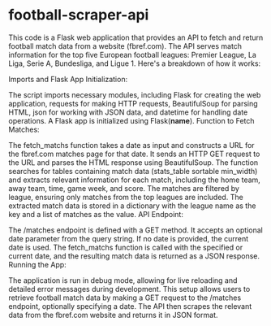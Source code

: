 # football-scraper-api

This code is a Flask web application that provides an API to fetch and return football match data from a website (fbref.com). The API serves match information for the top five European football leagues: Premier League, La Liga, Serie A, Bundesliga, and Ligue 1. Here's a breakdown of how it works:

Imports and Flask App Initialization:

The script imports necessary modules, including Flask for creating the web application, requests for making HTTP requests, BeautifulSoup for parsing HTML, json for working with JSON data, and datetime for handling date operations.
A Flask app is initialized using Flask(__name__).
Function to Fetch Matches:

The fetch_matchs function takes a date as input and constructs a URL for the fbref.com matches page for that date.
It sends an HTTP GET request to the URL and parses the HTML response using BeautifulSoup.
The function searches for tables containing match data (stats_table sortable min_width) and extracts relevant information for each match, including the home team, away team, time, game week, and score.
The matches are filtered by league, ensuring only matches from the top leagues are included.
The extracted match data is stored in a dictionary with the league name as the key and a list of matches as the value.
API Endpoint:

The /matches endpoint is defined with a GET method.
It accepts an optional date parameter from the query string. If no date is provided, the current date is used.
The fetch_matchs function is called with the specified or current date, and the resulting match data is returned as a JSON response.
Running the App:

The application is run in debug mode, allowing for live reloading and detailed error messages during development.
This setup allows users to retrieve football match data by making a GET request to the /matches endpoint, optionally specifying a date. The API then scrapes the relevant data from the fbref.com website and returns it in JSON format.
